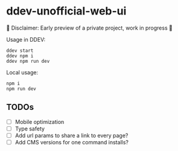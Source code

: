 # ddev-unofficial-web-ui

🚧 Disclaimer: Early preview of a private project, work in progress 🚧

Usage in DDEV:

```
ddev start
ddev npm i
ddev npm run dev
```

Local usage:

```
npm i
npm run dev
```

## TODOs

- [ ] Mobile optimization
- [ ] Type safety
- [ ] Add url params to share a link to every page?
- [ ] Add CMS versions for one command installs?
